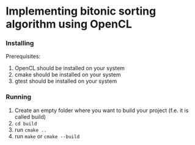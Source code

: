 # Implementing bitonic sorting algorithm using OpenCL

### Installing 
Prerequisites:
1) OpenCL should be installed on your system
2) cmake should be installed on your system
3) gtest should be installed on your system

### Running
1. Create an empty folder where you want to build your project (f.e. it is called build)
2. `cd build`
3. run `cmake .. `
4. run `make` or `cmake --build`